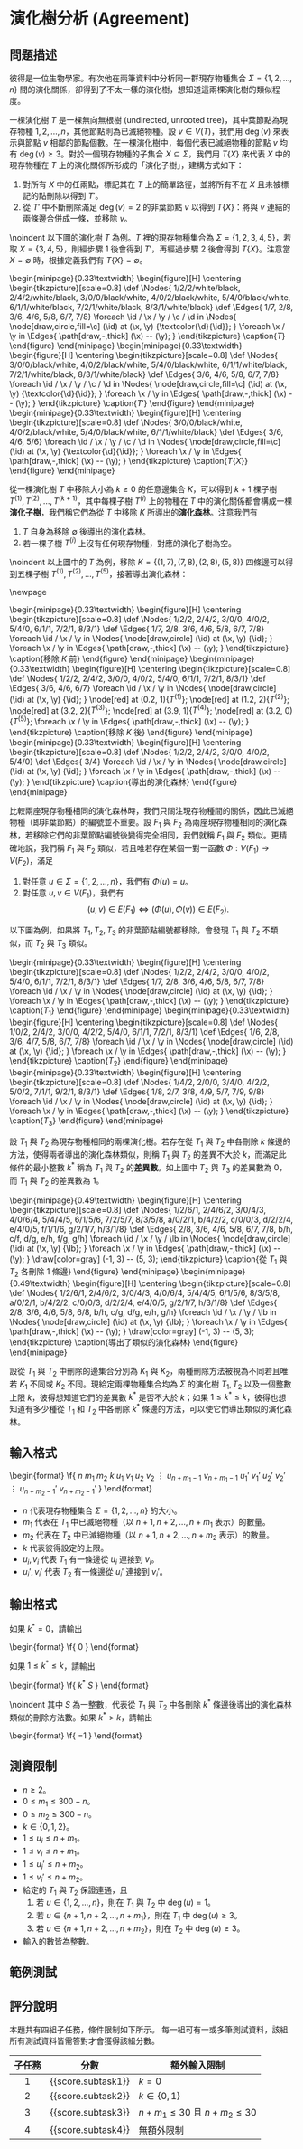 # 演化樹分析 (Agreement)

## 問題描述

彼得是一位生物學家。有次他在兩筆資料中分析同一群現存物種集合 $\Sigma = \{1, 2, \ldots, n\}$ 間的演化關係，卻得到了不太一樣的演化樹，想知道這兩棵演化樹的類似程度。

一棵演化樹 $T$ 是一棵無向無根樹 (undirected, unrooted tree)，其中葉節點為現存物種 $1, 2, \ldots, n$，其他節點則為已滅絕物種。設 $v \in V(T)$，我們用 $\deg(v)$ 來表示與節點 $v$ 相鄰的節點個數。在一棵演化樹中，每個代表已滅絕物種的節點 $v$ 均有 $\deg(v) \ge 3$。對於一個現存物種的子集合 $X \subseteq \Sigma$，我們用 $T\{X\}$ 來代表 $X$ 中的現存物種在 $T$ 上的演化關係所形成的「演化子樹」，建構方式如下：

1. 對所有 $X$ 中的任兩點，標記其在 $T$ 上的簡單路徑，並將所有不在 $X$ 且未被標記的點刪除以得到 $T'$。
1. 從 $T'$ 中不斷刪除滿足 $\deg(v) = 2$ 的非葉節點 $v$ 以得到 $T\{X\}$：將與 $v$ 連結的兩條邊合併成一條，並移除 $v$。

\noindent 以下圖的演化樹 $T$ 為例。$T$ 裡的現存物種集合為 $\Sigma = \{1, 2, 3, 4, 5\}$，若取 $X = \{3, 4, 5\}$，則經步驟 $1$ 後會得到 $T'$，再經過步驟 $2$ 後會得到 $T\{X\}$。注意當 $X = \emptyset$ 時，根據定義我們有 $T\{X\} = \emptyset$。

\begin{minipage}{0.33\textwidth}
  \begin{figure}[H]
    \centering
    \begin{tikzpicture}[scale=0.8]
      \def \Nodes{
        1/2/2/white/black,
        2/4/2/white/black,
        3/0/0/black/white,
        4/0/2/black/white,
        5/4/0/black/white,
        6/1/1/white/black,
        7/2/1/white/black,
        8/3/1/white/black}
      \def \Edges{
        1/7,
        2/8,
        3/6,
        4/6,
        5/8,
        6/7,
        7/8}
      \foreach \id / \x / \y / \c / \d in \Nodes{
        \node[draw,circle,fill=\c] (\id) at (\x, \y) {\textcolor{\d}{\id}};
      }
      \foreach \x / \y in \Edges{
        \path[draw,-,thick] (\x) -- (\y);
      }
    \end{tikzpicture}
    \caption{$T$}
  \end{figure}
\end{minipage}
\begin{minipage}{0.33\textwidth}
  \begin{figure}[H]
    \centering
    \begin{tikzpicture}[scale=0.8]
      \def \Nodes{
        3/0/0/black/white,
        4/0/2/black/white,
        5/4/0/black/white,
        6/1/1/white/black,
        7/2/1/white/black,
        8/3/1/white/black}
      \def \Edges{
        3/6,
        4/6,
        5/8,
        6/7,
        7/8}
      \foreach \id / \x / \y / \c / \d in \Nodes{
        \node[draw,circle,fill=\c] (\id) at (\x, \y) {\textcolor{\d}{\id}};
      }
      \foreach \x / \y in \Edges{
        \path[draw,-,thick] (\x) -- (\y);
      }
    \end{tikzpicture}
    \caption{$T'$}
  \end{figure}
\end{minipage}
\begin{minipage}{0.33\textwidth}
  \begin{figure}[H]
    \centering
    \begin{tikzpicture}[scale=0.8]
      \def \Nodes{
        3/0/0/black/white,
        4/0/2/black/white,
        5/4/0/black/white,
        6/1/1/white/black}
      \def \Edges{
        3/6,
        4/6,
        5/6}
      \foreach \id / \x / \y / \c / \d in \Nodes{
        \node[draw,circle,fill=\c] (\id) at (\x, \y) {\textcolor{\d}{\id}};
      }
      \foreach \x / \y in \Edges{
        \path[draw,-,thick] (\x) -- (\y);
      }
    \end{tikzpicture}
    \caption{$T\{X\}$}
  \end{figure}
\end{minipage}

從一棵演化樹 $T$ 中移除大小為 $k \ge 0$ 的任意邊集合 $K$，可以得到 $k+1$ 棵子樹 $T^{(1)}, T^{(2)}, \ldots, T^{(k+1)}$，其中每棵子樹 $T^{(i)}$ 上的物種在 $T$ 中的演化關係都會構成一棵**演化子樹**，我們稱它們為從 $T$ 中移除 $K$ 所導出的**演化森林**。注意我們有

1. $T$ 自身為移除 $\emptyset$ 後導出的演化森林。
1. 若一棵子樹 $T^{(i)}$ 上沒有任何現存物種，對應的演化子樹為空。

\noindent 以上圖中的 $T$ 為例，移除 $K = \{(1, 7), (7, 8), (2, 8), (5, 8)\}$ 四條邊可以得到五棵子樹 $T^{(1)}, T^{(2)}, \ldots, T^{(5)}$，接著導出演化森林：

\newpage

\begin{minipage}{0.33\textwidth}
  \begin{figure}[H]
    \centering
    \begin{tikzpicture}[scale=0.8]
      \def \Nodes{
        1/2/2,
        2/4/2,
        3/0/0,
        4/0/2,
        5/4/0,
        6/1/1,
        7/2/1,
        8/3/1}
      \def \Edges{
        1/7,
        2/8,
        3/6,
        4/6,
        5/8,
        6/7,
        7/8}
      \foreach \id / \x / \y in \Nodes{
        \node[draw,circle] (\id) at (\x, \y) {\id};
      }
      \foreach \x / \y in \Edges{
        \path[draw,-,thick] (\x) -- (\y);
      }
    \end{tikzpicture}
    \caption{移除 $K$ 前}
  \end{figure}
\end{minipage}
\begin{minipage}{0.33\textwidth}
  \begin{figure}[H]
    \centering
    \begin{tikzpicture}[scale=0.8]
      \def \Nodes{
        1/2/2,
        2/4/2,
        3/0/0,
        4/0/2,
        5/4/0,
        6/1/1,
        7/2/1,
        8/3/1}
      \def \Edges{
        3/6,
        4/6,
        6/7}
      \foreach \id / \x / \y in \Nodes{
        \node[draw,circle] (\id) at (\x, \y) {\id};
      }
      \node[red] at (0.2, 1){$T^{(1)}$};
      \node[red] at (1.2, 2){$T^{(2)}$};
      \node[red] at (3.2, 2){$T^{(3)}$};
      \node[red] at (3.9, 1){$T^{(4)}$};
      \node[red] at (3.2, 0){$T^{(5)}$};
      \foreach \x / \y in \Edges{
        \path[draw,-,thick] (\x) -- (\y);
      }
    \end{tikzpicture}
    \caption{移除 $K$ 後}
  \end{figure}
\end{minipage}
\begin{minipage}{0.33\textwidth}
  \begin{figure}[H]
    \centering
    \begin{tikzpicture}[scale=0.8]
      \def \Nodes{
        1/2/2,
        2/4/2,
        3/0/0,
        4/0/2,
        5/4/0}
      \def \Edges{
        3/4}
      \foreach \id / \x / \y in \Nodes{
        \node[draw,circle] (\id) at (\x, \y) {\id};
      }
      \foreach \x / \y in \Edges{
        \path[draw,-,thick] (\x) -- (\y);
      }
    \end{tikzpicture}
    \caption{導出的演化森林}
  \end{figure}
\end{minipage}

比較兩座現存物種相同的演化森林時，我們只關注現存物種間的關係，因此已滅絕物種（即非葉節點）的編號並不重要。設 $F_1$ 與 $F_2$ 為兩座現存物種相同的演化森林，若移除它們的非葉節點編號後變得完全相同，我們就稱 $F_1$ 與 $F_2$ 類似。更精確地說，我們稱 $F_1$ 與 $F_2$ 類似，若且唯若存在某個一對一函數 $\Phi: V(F_1) \to V(F_2)$，滿足

1. 對任意 $u \in \Sigma = \{1, 2, \ldots, n\}$，我們有 $\Phi(u) = u$。
1. 對任意 $u, v \in V(F_1)$，我們有
$$(u, v) \in E(F_1) \iff (\Phi(u), \Phi(v)) \in E(F_2).$$

以下圖為例，如果將 $T_1, T_2, T_3$ 的非葉節點編號都移除，會發現 $T_1$ 與 $T_2$ 不類似，而 $T_2$ 與 $T_3$ 類似。

\begin{minipage}{0.33\textwidth}
  \begin{figure}[H]
    \centering
    \begin{tikzpicture}[scale=0.8]
      \def \Nodes{
        1/2/2,
        2/4/2,
        3/0/0,
        4/0/2,
        5/4/0,
        6/1/1,
        7/2/1,
        8/3/1}
      \def \Edges{
        1/7,
        2/8,
        3/6,
        4/6,
        5/8,
        6/7,
        7/8}
      \foreach \id / \x / \y in \Nodes{
        \node[draw,circle] (\id) at (\x, \y) {\id};
      }
      \foreach \x / \y in \Edges{
        \path[draw,-,thick] (\x) -- (\y);
      }
    \end{tikzpicture}
    \caption{$T_1$}
  \end{figure}
\end{minipage}
\begin{minipage}{0.33\textwidth}
  \begin{figure}[H]
    \centering
    \begin{tikzpicture}[scale=0.8]
      \def \Nodes{
        1/0/2,
        2/4/2,
        3/0/0,
        4/2/2,
        5/4/0,
        6/1/1,
        7/2/1,
        8/3/1}
      \def \Edges{
        1/6,
        2/8,
        3/6,
        4/7,
        5/8,
        6/7,
        7/8}
      \foreach \id / \x / \y in \Nodes{
        \node[draw,circle] (\id) at (\x, \y) {\id};
      }
      \foreach \x / \y in \Edges{
        \path[draw,-,thick] (\x) -- (\y);
      }
    \end{tikzpicture}
    \caption{$T_2$}
  \end{figure}
\end{minipage}
\begin{minipage}{0.33\textwidth}
  \begin{figure}[H]
    \centering
    \begin{tikzpicture}[scale=0.8]
      \def \Nodes{
        1/4/2,
        2/0/0,
        3/4/0,
        4/2/2,
        5/0/2,
        7/1/1,
        9/2/1,
        8/3/1}
      \def \Edges{
        1/8,
        2/7,
        3/8,
        4/9,
        5/7,
        7/9,
        9/8}
      \foreach \id / \x / \y in \Nodes{
        \node[draw,circle] (\id) at (\x, \y) {\id};
      }
      \foreach \x / \y in \Edges{
        \path[draw,-,thick] (\x) -- (\y);
      }
    \end{tikzpicture}
    \caption{$T_3$}
  \end{figure}
\end{minipage}

設 $T_1$ 與 $T_2$ 為現存物種相同的兩棵演化樹。若存在從 $T_1$ 與 $T_2$ 中各刪除 $k$ 條邊的方法，使得兩者導出的演化森林類似，則稱 $T_1$ 與 $T_2$ 的差異不大於 $k$，而滿足此條件的最小整數 $k^*$ 稱為 $T_1$ 與 $T_2$ 的**差異數**。如上圖中 $T_2$ 與 $T_3$ 的差異數為 $0$，而 $T_1$ 與 $T_2$ 的差異數為 $1$。

\begin{minipage}{0.49\textwidth}
  \begin{figure}[H]
    \centering
    \begin{tikzpicture}[scale=0.8]
      \def \Nodes{
        1/2/6/1,
        2/4/6/2,
        3/0/4/3,
        4/0/6/4,
        5/4/4/5,
        6/1/5/6,
        7/2/5/7,
        8/3/5/8,
        a/0/2/1,
        b/4/2/2,
        c/0/0/3,
        d/2/2/4,
        e/4/0/5,
        f/1/1/6,
        g/2/1/7,
        h/3/1/8}
      \def \Edges{
        2/8,
        3/6,
        4/6,
        5/8,
        6/7,
        7/8,
        b/h,
        c/f,
        d/g,
        e/h,
        f/g,
        g/h}
      \foreach \id / \x / \y / \lb in \Nodes{
        \node[draw,circle] (\id) at (\x, \y) {\lb};
      }
      \foreach \x / \y in \Edges{
        \path[draw,-,thick] (\x) -- (\y);
      }
      \draw[color=gray] (-1, 3) -- (5, 3);
    \end{tikzpicture}
    \caption{從 $T_1$ 與 $T_2$ 各刪除 $1$ 條邊}
  \end{figure}
\end{minipage}
\begin{minipage}{0.49\textwidth}
  \begin{figure}[H]
    \centering
    \begin{tikzpicture}[scale=0.8]
      \def \Nodes{
        1/2/6/1,
        2/4/6/2,
        3/0/4/3,
        4/0/6/4,
        5/4/4/5,
        6/1/5/6,
        8/3/5/8,
        a/0/2/1,
        b/4/2/2,
        c/0/0/3,
        d/2/2/4,
        e/4/0/5,
        g/2/1/7,
        h/3/1/8}
      \def \Edges{
        2/8,
        3/6,
        4/6,
        5/8,
        6/8,
        b/h,
        c/g,
        d/g,
        e/h,
        g/h}
      \foreach \id / \x / \y / \lb in \Nodes{
        \node[draw,circle] (\id) at (\x, \y) {\lb};
      }
      \foreach \x / \y in \Edges{
        \path[draw,-,thick] (\x) -- (\y);
      }
      \draw[color=gray] (-1, 3) -- (5, 3);
    \end{tikzpicture}
    \caption{導出了類似的演化森林}
  \end{figure}
\end{minipage}

設從 $T_1$ 與 $T_2$ 中刪除的邊集合分別為 $K_1$ 與 $K_2$，兩種刪除方法被視為不同若且唯若 $K_1$ 不同或 $K_2$ 不同。現給定兩棵物種集合均為 $\Sigma$ 的演化樹 $T_1, T_2$ 以及一個整數上限 $k$，彼得想知道它們的差異數 $k^*$ 是否不大於 $k$；如果 $1 \le k^* \le k$，彼得也想知道有多少種從 $T_1$ 和 $T_2$ 中各刪除 $k^*$ 條邊的方法，可以使它們導出類似的演化森林。

## 輸入格式

\begin{format}
\f{
$n$ $m_1$ $m_2$ $k$
$u_1$ $v_1$
$u_2$ $v_2$
$\vdots$
$u_{n+m_1-1}$ $v_{n+m_1-1}$
$u_1'$ $v_1'$
$u_2'$ $v_2'$
$\vdots$
$u_{n+m_2-1}'$ $v_{n+m_2-1}'$
}
\end{format}

* $n$ 代表現存物種集合 $\Sigma = \{1, 2, \ldots, n\}$ 的大小。
* $m_1$ 代表在 $T_1$ 中已滅絕物種（以 $n+1, n+2, \ldots, n+m_1$ 表示）的數量。
* $m_2$ 代表在 $T_2$ 中已滅絕物種（以 $n+1, n+2, \ldots, n+m_2$ 表示）的數量。
* $k$ 代表彼得設定的上限。
* $u_i, v_i$ 代表 $T_1$ 有一條邊從 $u_i$ 連接到 $v_i$。
* $u_i', v_i'$ 代表 $T_2$ 有一條邊從 $u_i'$ 連接到 $v_i'$。

## 輸出格式

如果 $k^* = 0$，請輸出

\begin{format}
\f{
$0$
}
\end{format}

如果 $1 \le k^* \le k$，請輸出

\begin{format}
\f{
$k^*$
$S$
}
\end{format}

\noindent 其中 $S$ 為一整數，代表從 $T_1$ 與 $T_2$ 中各刪除 $k^*$ 條邊後導出的演化森林類似的刪除方法數。如果 $k^* > k$，請輸出

\begin{format}
\f{
$-1$
}
\end{format}

## 測資限制

* $n \ge 2$。
* $0 \le m_1 \le 300-n$。
* $0 \le m_2 \le 300-n$。
* $k \in \{0, 1, 2\}$。
* $1 \le u_i \le n+m_1$。
* $1 \le v_i \le n+m_1$。
* $1 \le u_i' \le n+m_2$。
* $1 \le v_i' \le n+m_2$。
* 給定的 $T_1$ 與 $T_2$ 保證連通，且
  1. 若 $u \in \{1, 2, \ldots, n\}$，則在 $T_1$ 與 $T_2$ 中 $\deg(u) = 1$。
  1. 若 $u \in \{n+1, n+2, \ldots, n+m_1\}$，則在 $T_1$ 中 $\deg(u) \ge 3$。
  1. 若 $u \in \{n+1, n+2, \ldots, n+m_2\}$，則在 $T_2$ 中 $\deg(u) \ge 3$。
* 輸入的數皆為整數。

## 範例測試

## 評分說明

本題共有四組子任務，條件限制如下所示。
每一組可有一或多筆測試資料，該組所有測試資料皆需答對才會獲得該組分數。

|  子任務  |  分數  | 額外輸入限制 |
| :------: | :----: | ------------ |
| 1 | {{score.subtask1}} | $k = 0$ |
| 2 | {{score.subtask2}} | $k \in \{0, 1\}$ |
| 3 | {{score.subtask3}} | $n+m_1 \le 30$ 且 $n+m_2 \le 30$ |
| 4 | {{score.subtask4}} | 無額外限制 |
